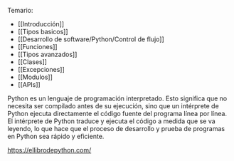 
Temario:
- [[Introducción]]
- [[Tipos basicos]]
- [[Desarrollo de software/Python/Control de flujo]]
- [[Funciones]]
- [[Tipos avanzados]]
- [[Clases]]
- [[Excepciones]]
- [[Modulos]]
- [[APIs]]

Python es un lenguaje de programación interpretado. Esto significa que no necesita ser compilado antes de su ejecución, sino que un intérprete de Python ejecuta directamente el código fuente del programa línea por línea. El intérprete de Python traduce y ejecuta el código a medida que se va leyendo, lo que hace que el proceso de desarrollo y prueba de programas en Python sea rápido y eficiente.

https://ellibrodepython.com/
